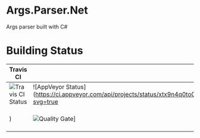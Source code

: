 # Args.Parser.Net

Args parser built with C#

# Building Status

| Travis CI |  | | |
| - | - | - | - |
| ![Travis CI Status](https://travis-ci.org/jialiuhunters/CLIArgs.svg?branch=master) | ![AppVeyor Status](https://ci.appveyor.com/api/projects/status/xtx9n4q0to0pydpt?svg=true
) | ![Quality Gate]()]| ![Maintainability Rating()|